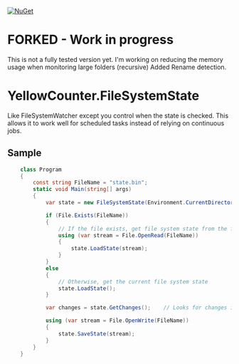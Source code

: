 [![NuGet](https://img.shields.io/nuget/v/YellowCounter.FileSystemState.svg)](https://www.nuget.org/packages/YellowCounter.FileSystemState/)

# FORKED - Work in progress
This is not a fully tested version yet.
I'm working on reducing the memory usage when monitoring large folders (recursive)
Added Rename detection.


# YellowCounter.FileSystemState
Like FileSystemWatcher except you control when the state is checked. This allows it to work well for scheduled tasks instead of relying on continuous jobs.

## Sample

```csharp
    class Program
    {
        const string FileName = "state.bin";
        static void Main(string[] args)
        {
            var state = new FileSystemState(Environment.CurrentDirectory, "*.txt", new EnumerationOptions { RecurseSubdirectories = true });

            if (File.Exists(FileName))
            {
                // If the file exists, get file system state from the file
                using (var stream = File.OpenRead(FileName))
                {
                    state.LoadState(stream);
                }
            }
            else
            {
                // Otherwise, get the current file system state
                state.LoadState();
            }

            var changes = state.GetChanges();    // Looks for changes in file system state

            using (var stream = File.OpenWrite(FileName))
            {
                state.SaveState(stream);
            }
        }
    }
```
